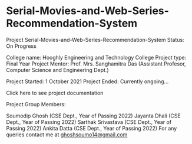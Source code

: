 # Serial-Movies-and-Web-Series-Recommendation-System

Project Serial-Movies-and-Web-Series-Recommendation-System
Status: On Progress

College name: Hooghly Engineering and Technology College
Project type: Final Year Project
Mentor: Prof. Mrs. Sanghamitra Das (Assistant Profesor, Computer Science and Engineering Dept.)

Project Started: 1 October 2021
Project Ended: Currently ongoing...

Click here to see project documentation

Project Group Members:

Soumodip Ghosh (CSE Dept., Year of Passing 2022)
Jayanta Dhali (CSE Dept., Year of Passing 2022)
Sarthak Srivastava (CSE Dept., Year of Passing 2022)
Ankita Datta (CSE Dept., Year of Passing 2022)
For any queries contact me at ghoshsoumo14@gmail.com

